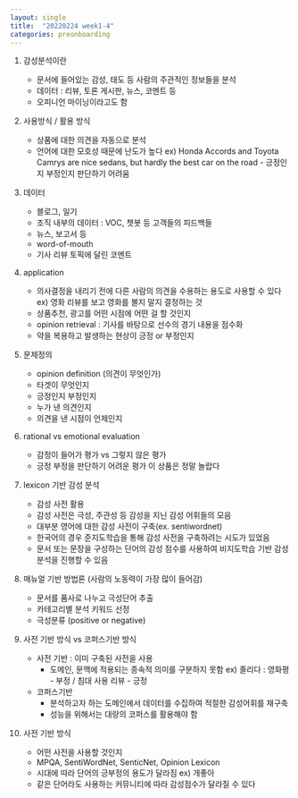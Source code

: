```yaml
---
layout: single
title:  "20220224 week1-4"
categories: preonboarding
---
```


1. 감성분석이란
    - 문서에 들어있는 감성, 태도 등 사람의 주관적인 정보들을 분석
    - 데이터 : 리뷰, 토론 게시판, 뉴스, 코멘트 등
    - 오피니언 마이닝이라고도 함

2. 사용방식 / 활용 방식
    - 상품에 대한 의견을 자동으로 분석 
    - 언어에 대한 모호성 때문에 난도가 높다
        ex) Honda Accords and Toyota Camrys are  nice sedans, but hardly the best car on the road - 긍정인지 부정인지 판단하기 어려움
        
3. 데이터
    - 블로그, 일기
    - 조직 내부의 데이터 : VOC, 챗봇 등 고객들의 피드백들 
    - 뉴스, 보고서 등
    - word-of-mouth	
    - 기사 리뷰 토픽에 달린 코멘트
    
4. application
    - 의사결정을 내리기 전에 다른 사람의 의견을 수용하는 용도로 사용할 수 있다
        ex) 영화 리뷰를 보고 영화를 볼지 말지 결정하는 것
    - 상품추천, 광고를 어떤 시점에 어떤 걸 할 것인지
    - opinion retrieval : 기사를 바탕으로 선수의 경기 내용을 점수화
    - 약을 복용하고 발생하는 현상이 긍정 or 부정인지 
    
5. 문제정의
    - opinion definition (의견이 무엇인가)
    - 타겟이 무엇인지
    - 긍정인지 부정인지
    - 누가 낸 의견인지
    - 의견을 낸 시점이 언제인지

6. rational vs emotional evaluation
    - 감정이 들어가 평가 vs 그렇지 않은 평가
    - 긍정 부정을 판단하기 어려운 평가
        이 상품은 정말 놀랍다

7. lexicon 기반 감성 분석
    - 감성 사전 활용
    - 감성 사전은 극성, 주관성 등 감성을 지닌 감성 어휘들의 모음
    - 대부분 영어에 대한 감성 사전이 구축(ex. sentiwordnet)
    - 한국어의 경우 준지도학습을 통해 감성 사전을 구축하려는 시도가 있었음
    - 문서 또는 문장을 구성하는 단어의 감성 점수를 사용하여 비지도학습 기반 감성 분석을 진행할 수 있음

8. 매뉴얼 기반 방법론 (사람의 노동력이 가장 많이 들어감)
    - 문서를 품사로 나누고 극성단어 추출
    - 카테고리별 분석 키워드 선정
    - 극성분류 (positive or negative)

9. 사전 기반 방식 vs 코퍼스기반 방식
    - 사전 기반 : 이미 구축된 사전을 사용
        - 도메인, 문맥에 적용되는 종속적 의미를 구분하지 못함
            ex) 졸리다 : 영화평 - 부정 / 침대 사용 리뷰 - 긍정
    - 코퍼스기반 
        - 분석하고자 하는 도메인에서 데이터를 수집하여 적절한 감성어휘를 재구축
        - 성능을 위해서는 대량의 코퍼스를 활용해야 함
        
10. 사전 기반 방식
    - 어떤 사전을 사용할 것인지
    - MPQA, SentiWordNet, SenticNet, Opinion Lexicon
    - 시대에 따라 단어의 긍부정의 용도가 달라짐
        ex) 개좋아
    - 같은 단어라도 사용하는 커뮤니티에 따라 감성점수가 달라질 수 있다


